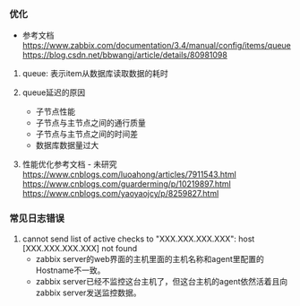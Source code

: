 ### 优化
- 参考文档
https://www.zabbix.com/documentation/3.4/manual/config/items/queue
https://blog.csdn.net/bbwangj/article/details/80981098

1. queue: 表示item从数据库读取数据的耗时
2. queue延迟的原因
    - 子节点性能
    - 子节点与主节点之间的通行质量
    - 子节点与主节点之间的时间差
    - 数据库数据量过大

3. 性能优化参考文档 - 未研究
https://www.cnblogs.com/luoahong/articles/7911543.html
https://www.cnblogs.com/guarderming/p/10219897.html
https://www.cnblogs.com/yaoyaojcy/p/8259827.html

### 常见日志错误
1. cannot send list of active checks to "XXX.XXX.XXX.XXX": host [XXX.XXX.XXX.XXX] not found
    - zabbix server的web界面的主机里面的主机名称和agent里配置的Hostname不一致。
    - zabbix server已经不监控这台主机了，但这台主机的agent依然活着且向zabbix server发送监控数据。